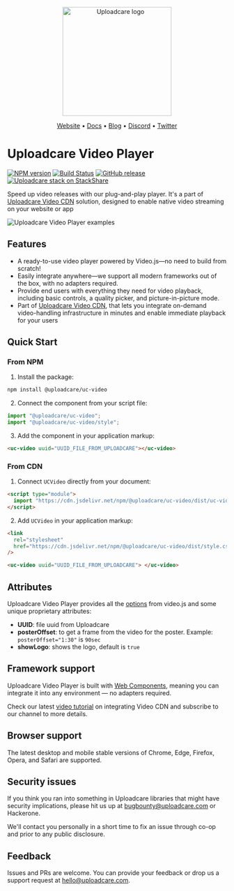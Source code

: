 <p align="center">
  <a href="https://uploadcare.com/?ref=uc-video">
    <picture>
      <source media="(prefers-color-scheme: light)" srcset="https://ucarecdn.com/1b4714cd-53be-447b-bbde-e061f1e5a22f/logosafespacetransparent.svg">
      <source media="(prefers-color-scheme: dark)" srcset="https://ucarecdn.com/3b610a0a-780c-4750-a8b4-3bf4a8c90389/logotransparentinverted.svg">
      <img width=250 alt="Uploadcare logo" src="https://ucarecdn.com/1b4714cd-53be-447b-bbde-e061f1e5a22f/logosafespacetransparent.svg">
    </picture>
  </a>
</p>
<p align="center">
  <a href="https://uploadcare.com/cdn/video-cdn/?utm_source=npm&utm_medium=ucvideo&utm_campaign=video_cdn&utm_content=website_header">Website</a> •
  <a href="https://uploadcare.com/docs/adaptive-bitrate-streaming/?utm_source=npm&utm_medium=ucvideo&utm_campaign=video_cdn&utm_content=docs_header">Docs</a> •
  <a href="https://uploadcare.com/blog/?utm_source=npm&utm_medium=ucvideo&utm_campaign=video_cdn&utm_content=blog_header">Blog</a> •
  <a href="https://discord.gg/mKWRgRsVz8?ref=uc-video">Discord</a> •
  <a href="https://twitter.com/Uploadcare?ref=uc-video">Twitter</a>
</p>

# Uploadcare Video Player

[![NPM version][npm-img]][npm-url]
[![Build Status][badge-build]][build-url]
[![GitHub release][badge-release-img]][badge-release-url]
[![Uploadcare stack on StackShare][badge-stack-img]][badge-stack-url]

Speed up video releases with our plug-and-play player. It's a part of [Uploadcare Video CDN][uc-video-cdn-page-intro] solution, designed to enable native video streaming on your website or app

<img alt="Uploadcare Video Player examples" src="https://ucarecdn.com/28893843-8e78-4753-a1b2-b567e9f12479/img00045.png">

## Features

- A ready-to-use video player powered by Video.js—no need to build from scratch!
- Easily integrate anywhere—we support all modern frameworks out of the box, with no adapters required.
- Provide end users with everything they need for video playback, including basic controls, a quality picker, and picture-in-picture mode.
- Part of [Uploadcare Video CDN][uc-video-cdn-page-features], that lets you integrate on-demand video-handling infrastructure in minutes and enable immediate playback for your users

## Quick Start

### From NPM

1. Install the package:

```bash
npm install @uploadcare/uc-video
```

2. Connect the component from your script file:

```js
import "@uploadcare/uc-video";
import "@uploadcare/uc-video/style";
```

3. Add the component in your application markup:

```html
<uc-video uuid="UUID_FILE_FROM_UPLOADCARE"></uc-video>
```

### From CDN

1. Connect `UCVideo` directly from your document:

```html
<script type="module">
  import "https://cdn.jsdelivr.net/npm/@uploadcare/uc-video/dist/uc-video.js";
</script>
```

2. Add `UCVideo` in your application markup:

```html
<link
  rel="stylesheet"
  href="https://cdn.jsdelivr.net/npm/@uploadcare/uc-video/dist/style.css"
/>

<uc-video uuid="UUID_FILE_FROM_UPLOADCARE"> </uc-video>
```

## Attributes

Uploadcare Video Player provides all the [options][video-js-options] from video.js and some unique proprietary attributes:

- **UUID**: file uuid from Uploadcare
- **posterOffset**: to get a frame from the video for the poster. Example: `posterOffset="1:30"` is `90sec`
- **showLogo**: shows the logo, default is `true`

## Framework support

Uploadcare Video Player is built with [Web Components][mdn-web-components], meaning you can integrate it into any environment — no adapters required.

Check our latest [video tutorial][uc-video-tutorial] on integrating Video CDN and subscribe to our channel to more details.

## Browser support

The latest desktop and mobile stable versions of Chrome, Edge, Firefox, Opera, and Safari are supported.

## Security issues

If you think you ran into something in Uploadcare libraries that might have
security implications, please hit us up at
[bugbounty@uploadcare.com][uc-email-bounty] or Hackerone.

We'll contact you personally in a short time to fix an issue through co-op and
prior to any public disclosure.

## Feedback

Issues and PRs are welcome. You can provide your feedback or drop us a support
request at [hello@uploadcare.com][uc-email-hello].

[uc-email-bounty]: mailto:bugbounty@uploadcare.com
[uc-email-hello]: mailto:hello@uploadcare.com
[github-releases]: https://github.com/uploadcare/uc-video/releases
[github-branch-release]: https://github.com/uploadcare/uc-video/tree/release
[github-contributors]: https://github.com/uploadcare/uc-video/graphs/contributors
[badge-stack-img]: https://img.shields.io/badge/tech-stack-0690fa.svg?style=flat
[badge-stack-url]: https://stackshare.io/uploadcare/stacks/
[badge-release-img]: https://img.shields.io/github/release/uploadcare/uc-video.svg
[badge-release-url]: https://github.com/uploadcare/uc-video/releases
[npm-img]: http://img.shields.io/npm/v/@uploadcare/uc-video.svg
[npm-url]: https://www.npmjs.com/package/@uploadcare/uc-video
[badge-build]: https://github.com/uploadcare/uc-video/actions/workflows/checks.yml/badge.svg
[build-url]: https://github.com/uploadcare/uc-video/actions/workflows/checks.yml
[video-js-options]: https://videojs.com/guides/options/
[uc-video-tutorial]: https://www.youtube.com/watch?v=EE68Qgmb5fo
[uc-video-cdn-page-intro]: https://uploadcare.com/cdn/video-cdn/?utm_source=npm&utm_medium=ucvideo&utm_campaign=video_cdn&utm_content=intro
[uc-video-cdn-page-features]: https://uploadcare.com/cdn/video-cdn/?utm_source=npm&utm_medium=ucvideo&utm_campaign=video_cdn&utm_content=features
[mdn-web-components]: https://developer.mozilla.org/en-US/docs/Web/API/Web_components

